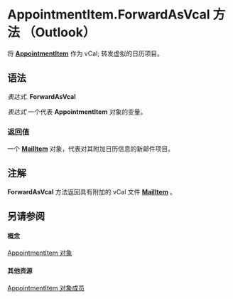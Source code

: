 
# AppointmentItem.ForwardAsVcal 方法 （Outlook）

将 **[AppointmentItem](204a409d-654e-27aa-643a-8344c631b82d.md)** 作为 vCal; 转发虚拟的日历项目。


## 语法

 _表达式_. **ForwardAsVcal**

 _表达式_ 一个代表 **AppointmentItem** 对象的变量。


### 返回值

一个  **[MailItem](14197346-05d2-0250-fa4c-4a6b07daf25f.md)** 对象，代表对其附加日历信息的新邮件项目。


## 注解

 **ForwardAsVcal** 方法返回具有附加的 vCal 文件 **[MailItem](14197346-05d2-0250-fa4c-4a6b07daf25f.md)** 。


## 另请参阅


#### 概念


[AppointmentItem 对象](204a409d-654e-27aa-643a-8344c631b82d.md)
#### 其他资源


[AppointmentItem 对象成员](c72c459d-6d3c-7a05-aa4a-b1b767ddc0b2.md)
